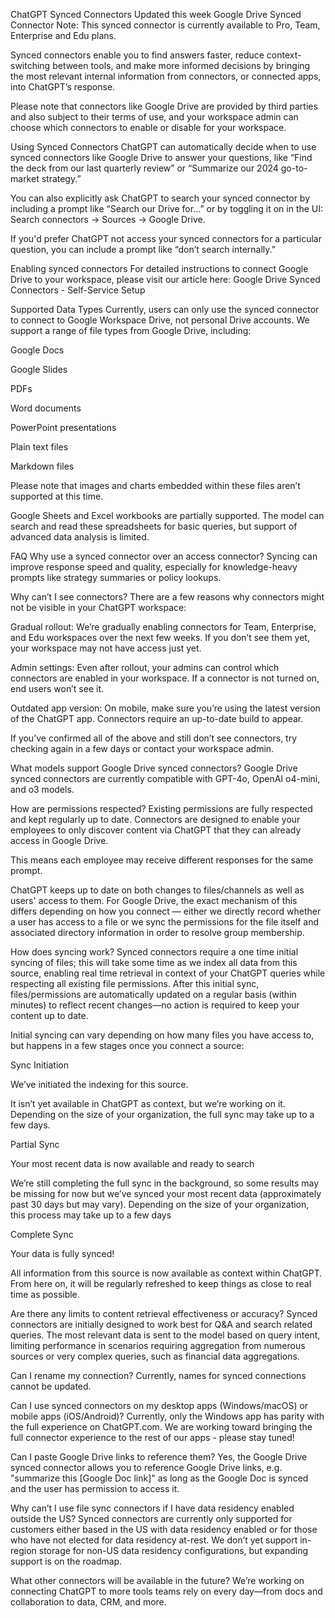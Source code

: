 ChatGPT Synced Connectors
Updated this week
Google Drive Synced Connector
Note: This synced connector is currently available to Pro, Team, Enterprise and Edu plans.

Synced connectors enable you to find answers faster, reduce context-switching between tools, and make more informed decisions by bringing the most relevant internal information from connectors, or connected apps, into ChatGPT’s response.

Please note that connectors like Google Drive are provided by third parties and also subject to their terms of use, and your workspace admin can choose which connectors to enable or disable for your workspace.

 

Using Synced Connectors
ChatGPT can automatically decide when to use synced connectors like Google Drive to answer your questions, like “Find the deck from our last quarterly review” or “Summarize our 2024 go-to-market strategy.”

 

You can also explicitly ask ChatGPT to search your synced connector by including a prompt like “Search our Drive for...” or by toggling it on in the UI: Search connectors → Sources → Google Drive.

 

If you'd prefer ChatGPT not access your synced connectors for a particular question, you can include a prompt like “don’t search internally.”

 

Enabling synced connectors
For detailed instructions to connect Google Drive to your workspace, please visit our article here: Google Drive Synced Connectors - Self-Service Setup

 

Supported Data Types
Currently, users can only use the synced connector to connect to Google Workspace Drive, not personal Drive accounts. We support a range of file types from Google Drive, including:

Google Docs

Google Slides

PDFs

Word documents

PowerPoint presentations

Plain text files

Markdown files

Please note that images and charts embedded within these files aren’t supported at this time.

 

Google Sheets and Excel workbooks are partially supported. The model can search and read these spreadsheets for basic queries, but support of advanced data analysis is limited.

 

FAQ
Why use a synced connector over an access connector?
Syncing can improve response speed and quality, especially for knowledge-heavy prompts like strategy summaries or policy lookups.

 

Why can’t I see connectors?
There are a few reasons why connectors might not be visible in your ChatGPT workspace:

Gradual rollout: We’re gradually enabling connectors for Team, Enterprise, and Edu workspaces over the next few weeks. If you don’t see them yet, your workspace may not have access just yet.

Admin settings: Even after rollout, your admins can control which connectors are enabled in your workspace. If a connector is not turned on, end users won’t see it.

Outdated app version: On mobile, make sure you’re using the latest version of the ChatGPT app. Connectors require an up-to-date build to appear.

If you’ve confirmed all of the above and still don’t see connectors, try checking again in a few days or contact your workspace admin.

 

What models support Google Drive synced connectors?
Google Drive synced connectors are currently compatible with GPT-4o, OpenAI o4-mini, and o3 models.

 

How are permissions respected?
Existing permissions are fully respected and kept regularly up to date. Connectors are designed to enable your employees to only discover content via ChatGPT that they can already access in Google Drive.

This means each employee may receive different responses for the same prompt.

ChatGPT keeps up to date on both changes to files/channels as well as users' access to them. For Google Drive, the exact mechanism of this differs depending on how you connect — either we directly record whether a user has access to a file or we sync the permissions for the file itself and associated directory information in order to resolve group membership.

 

How does syncing work?
Synced connectors require a one time initial syncing of files; this will take some time as we index all data from this source, enabling real time retrieval in context of your ChatGPT queries while respecting all existing file permissions. After this initial sync, files/permissions are automatically updated on a regular basis (within minutes) to reflect recent changes—no action is required to keep your content up to date.

Initial syncing can vary depending on how many files you have access to, but happens in a few stages once you connect a source:

Sync Initiation

We’ve initiated the indexing for this source.

It isn’t yet available in ChatGPT as context, but we’re working on it. Depending on the size of your organization, the full sync may take up to a few days.

Partial Sync

Your most recent data is now available and ready to search

We’re still completing the full sync in the background, so some results may be missing for now but we’ve synced your most recent data (approximately past 30 days but may vary). Depending on the size of your organization, this process may take up to a few days

Complete Sync

Your data is fully synced!

All information from this source is now available as context within ChatGPT. From here on, it will be regularly refreshed to keep things as close to real time as possible.

 
Are there any limits to content retrieval effectiveness or accuracy?
Synced connectors are initially designed to work best for Q&A and search related queries. The most relevant data is sent to the model based on query intent, limiting performance in scenarios requiring aggregation from numerous sources or very complex queries, such as financial data aggregations.

 

Can I rename my connection?
Currently, names for synced connections cannot be updated.

 

Can I use synced connectors on my desktop apps (Windows/macOS) or mobile apps (iOS/Android)?
Currently, only the Windows app has parity with the full experience on ChatGPT.com. We are working toward bringing the full connector experience to the rest of our apps - please stay tuned!

 

Can I paste Google Drive links to reference them?
Yes, the Google Drive synced connector allows you to reference Google Drive links, e.g. "summarize this [Google Doc link]" as long as the Google Doc is synced and the user has permission to access it.

 

Why can’t I use file sync connectors if I have data residency enabled outside the US?
Synced connectors are currently only supported for customers either based in the US with data residency enabled or for those who have not elected for data residency at-rest. We don’t yet support in-region storage for non-US data residency configurations, but expanding support is on the roadmap.

 

What other connectors will be available in the future?
We’re working on connecting ChatGPT to more tools teams rely on every day—from docs and collaboration to data, CRM, and more.